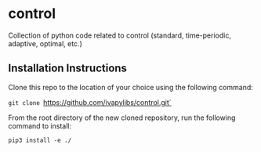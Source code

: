 # control
Collection of python code related to control (standard, time-periodic, adaptive, optimal, etc.)

## Installation Instructions
Clone this repo to the location of your choice using the following command:

`git clone `https://github.com/ivapylibs/control.git`

From the root directory of the new cloned repository, run the following command to install:

`pip3 install -e ./`